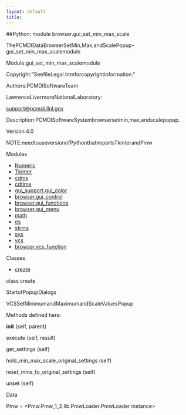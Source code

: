 ```yaml
---
layout: default
title:
---
```


##Python: module browser.gui_set_min_max_scale

ThePCMDIDataBrowserSetMin,Max,andScalePopup-gui_set_min_max_scalemodule  

Module:gui_set_min_max_scalemodule

Copyright:"SeefileLegal.htmforcopyrightinformation."

Authors:PCMDISoftwareTeam

LawrenceLivermoreNationalLaboratory:

support@pcmdi.llnl.gov

Description:PCMDISoftwareSystembrowsersetmin,max,andscalepopup.

Version:4.0

NOTE:needtouseversionofPythonthatimportsTkinterandPmw  

Modules 

* [Numeric](Numeric.html)  
* [Tkinter](Tkinter.html)  
* [cdms](cdms.html)  
* [cdtime](cdtime.html)  
* [gui_support.gui_color](gui_support.gui_color.html)  
* [browser.gui_control](browser.gui_control.html)  
* [browser.gui_functions](browser.gui_functions.html)  
* [browser.gui_menu](browser.gui_menu.html)  
* [math](math.html)  
* [os](os.html)  
* [string](string.html)  
* [sys](sys.html)  
* [vcs](vcs.html)  
* [browser.vcs_function](browser.vcs_function.html)  

Classes 

* [create](browser.gui_set_min_max_scale.html)

class  create 

StartofPopupDialogs  

VCSSetMinimumandMaximumandScaleValuesPopup  

Methods defined here:  

__init__  (self, parent) 

execute  (self, result) 

get_settings  (self) 

hold_min_max_scale_original_settings  (self) 

reset_mms_to_original_settings  (self) 

unset  (self) 

Data 

Pmw  = <Pmw.Pmw_1_2.lib.PmwLoader.PmwLoader instance>
